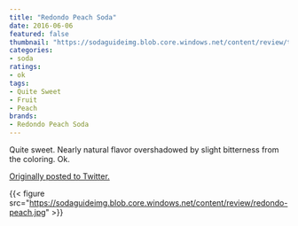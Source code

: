 ```yaml
---
title: "Redondo Peach Soda"
date: 2016-06-06
featured: false
thumbnail: "https://sodaguideimg.blob.core.windows.net/content/review/thumbs/redondo-peach.jpg"
categories:
- soda
ratings:
- ok
tags:
- Quite Sweet
- Fruit
- Peach
brands:
- Redondo Peach Soda
---
```


Quite sweet. Nearly natural flavor overshadowed by slight bitterness from the coloring. Ok.

[Originally posted to Twitter.](https://twitter.com/Cavorter/status/739952490720956416)

{{< figure src="https://sodaguideimg.blob.core.windows.net/content/review/redondo-peach.jpg" >}}
